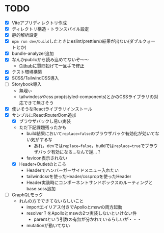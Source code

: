 # TODO
- [x] Viteアプリディレクトリ作成
- [x] ディレクトリ構造・トランスパイル設定
- [x] 静的解析設定
- [x] `npm run dev/build`したときにeslint/prettierの結果が出ない(ダブルクォートとか)
- [x] bundle-analyzer追加
- [x] なんかpublicから読み込めてないぞ～～
    - [Github](https://github.com/vitejs/vite/discussions/10070)に質問投げて一旦手で修正
- [x] テスト環境構築
- [x] SCSS/TailwindCSS導入
- [ ] Storybook導入
    - 無理ぃ
    - tailwindcssやcss prop(styled-components)とかのCSSライブラリの対応できて無さそう
- [x] 使いそうなReactライブラリインストール
- [x] サンプルにReactRouterDom追加
    - [x] ブラウザバックし易い実装
    - ただ下記課題残ったかも
        - build結果において`replace=false`のブラウザバック有効化が効いてない気がするな
            - あれ，devでは`replace=false`，buildでは`replace=true`でブラウザバック有効になる…なんで逆…？
        - favicon表示されない
    - [x] Header+Outletのところ
        - Headerでハンバーガーサイドメニュー入れたい
        - tailwindcssを使ったHeader/csspropを使ったHeader
        - Header実装時にコンポーネントサンドボックスのルーティングとbase.scss追加
- [ ] GraphQLモック
    - れんの方でできてないらしいこと
        - importエイリアス付きでApolloとmswの両方起動
        - resolver？をApolloとmswの2つ実装しないといけない件
            - parentという引数の有無が分かれているらしいが・・・
        - mutationが動いてない
